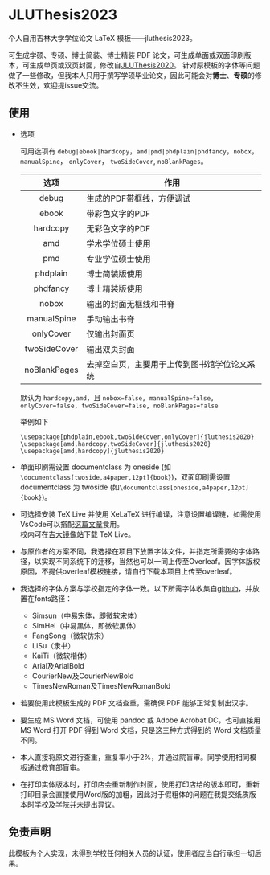 # JLUThesis2023

个人自用吉林大学学位论文 LaTeX 模板——jluthesis2023。

可生成学硕、专硕、博士简装、博士精装 PDF 论文，可生成单面或双面印刷版本，可生成单页或双页封面，修改自[JLUThesis2020](https://github.com/maxuewei2/JLUThesis2020)。
针对原模板的字体等问题做了一些修改，但我本人只用于撰写学硕毕业论文，因此可能会对**博士**、**专硕**的修改不生效，欢迎提issue交流。

## 使用

- 选项

	可用选项有 `debug|ebook|hardcopy`，`amd|pmd|phdplain|phdfancy`，`nobox`， `manualSpine`， `onlyCover`， `twoSideCover`,  `noBlankPages`。

	|选项|作用|
  |:---:|---|
  |debug| 生成的PDF带框线，方便调试|
  |ebook| 带彩色文字的PDF|
  |hardcopy| 无彩色文字的PDF|
  |amd| 学术学位硕士使用|
  |pmd |专业学位硕士使用|
  |phdplain| 博士简装版使用|
  |phdfancy |博士精装版使用|
  |nobox | 输出的封面无框线和书脊|
  |manualSpine |手动输出书脊|
  |onlyCover | 仅输出封面页|
  |twoSideCover | 输出双页封面|
  |noBlankPages  | 去掉空白页，主要用于上传到图书馆学位论文系统|
	
	默认为 `hardcopy,amd`，且 `nobox=false, manualSpine=false, onlyCover=false, twoSideCover=false, noBlankPages=false`

	举例如下
	```
	\usepackage[phdplain,ebook,twoSideCover,onlyCover]{jluthesis2020}
	\usepackage[amd,hardcopy,twoSideCover]{jluthesis2020}
	\usepackage[amd,hardcopy]{jluthesis2020}
	```

- 单面印刷需设置 documentclass 为 oneside (如`\documentclass[twoside,a4paper,12pt]{book}`)，双面印刷需设置 documentclass 为 twoside (如`\documentclass[oneside,a4paper,12pt]{book}`)。
- 可选择安装 TeX Live 并使用 XeLaTeX 进行编译，注意设置编译链，如需使用VsCode可以搭配[这篇文章](https://zhuanlan.zhihu.com/p/38178015)食用。<br/>
校内可在[吉大镜像站](http://mirrors.jlu.edu.cn/CTAN/systems/texlive/tlnet/install-tl.zip)下载 TeX Live。
- 与原作者的方案不同，我选择在项目下放置字体文件，并指定所需要的字体路径，以实现不同系统下的迁移，当然也可以一同上传至Overleaf。因字体版权原因，不提供overleaf模板链接，请自行下载本项目上传至overleaf。
- 我选择的字体方案与学校指定的字体一致。以下所需字体收集自[github](https://github.com/Haixing-Hu/latex-chinese-fonts)，并放置在fonts路径：
	- Simsun（中易宋体，即微软宋体）
	- SimHei（中易黑体，即微软黑体）
	- FangSong（微软仿宋）
	- LiSu（隶书）
	- KaiTi（微软楷体）
	- Arial及ArialBold
	- CourierNew及CourierNewBold
	- TimesNewRoman及TimesNewRomanBold

- 若要使用此模板生成的 PDF 文档查重，需确保 PDF 能够正常复制出汉字。

- 要生成 MS Word 文档，可使用 pandoc 或 Adobe Acrobat DC，也可直接用 MS Word 打开 PDF 得到 Word 文档，只是这三种方式得到的 Word 文档质量不同。

- 本人直接将原文进行查重，重复率小于2%，并通过院盲审。同学使用相同模板通过教育部盲审。

- 在打印实体版本时，打印店会重新制作封面，使用打印店给的版本即可，重新打印目录会直接使用Word版的加粗，因此对于假粗体的问题在我提交纸质版本时学校及学院并未提出异议。

## 免责声明

此模板为个人实现，未得到学校任何相关人员的认证，使用者应当自行承担一切后果。

